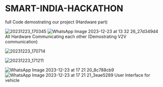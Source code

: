# SMART-INDIA-HACKATHON
full Code demostrating our project (Hardware part)


![20231223_170345](https://github.com/kplgngwr/SMART-INDIA-HACKATHON/assets/124797373/37144d1d-5ad5-4aa3-8996-ea1d793ca8ec)
![WhatsApp Image 2023-12-23 at 13 32 26_27d349d4](https://github.com/kplgngwr/SMART-INDIA-HACKATHON/assets/124797373/84c96c89-035e-4a55-aafc-e9b61d421e9b)
All Hardware Communicating each other (Demostrating V2V communication)


![20231223_170714](https://github.com/kplgngwr/SMART-INDIA-HACKATHON/assets/124797373/f00e8032-275b-4ff8-89f0-543a047c15a2)


![20231223_171211](https://github.com/kplgngwr/SMART-INDIA-HACKATHON/assets/124797373/70726557-4ea3-41ab-9a4a-db06cfe3d382)


![WhatsApp Image 2023-12-23 at 17 21 20_8c788cb9](https://github.com/kplgngwr/SMART-INDIA-HACKATHON/assets/124797373/57627a02-bd05-497d-99ab-c5b315417ed4)
![WhatsApp Image 2023-12-23 at 17 21 21_3eae5289](https://github.com/kplgngwr/SMART-INDIA-HACKATHON/assets/124797373/06cc29bb-b473-4828-85d4-81437b53df96)
User Interface for vehicle
